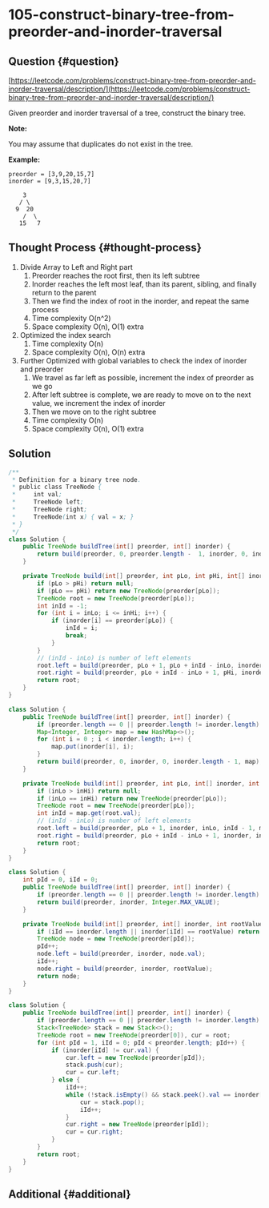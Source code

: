 # 105-construct-binary-tree-from-preorder-and-inorder-traversal

## Question {#question}

[https://leetcode.com/problems/construct-binary-tree-from-preorder-and-inorder-traversal/description/](https://leetcode.com/problems/construct-binary-tree-from-preorder-and-inorder-traversal/description/)

Given preorder and inorder traversal of a tree, construct the binary tree.

**Note:**

You may assume that duplicates do not exist in the tree.

**Example:**

```text
preorder = [3,9,20,15,7]
inorder = [9,3,15,20,7]

    3
   / \
  9  20
    /  \
   15   7
```

## Thought Process {#thought-process}

1. Divide Array to Left and Right part
   1. Preorder reaches the root first, then its left subtree
   2. Inorder reaches the left most leaf, than its parent, sibling, and finally return to the parent
   3. Then we find the index of root in the inorder, and repeat the same process
   4. Time complexity O\(n^2\)
   5. Space complexity O\(n\), O\(1\) extra
2. Optimized the index search
   1. Time complexity O\(n\)
   2. Space complexity O\(n\), O\(n\) extra
3. Further Optimized with global variables to check the index of inorder and preorder
   1. We travel as far left as possible, increment the index of preorder as we go
   2. After left subtree is complete, we are ready to move on to the next value, we increment the index of inorder
   3. Then we move on to the right subtree
   4. Time complexity O\(n\)
   5. Space complexity O\(n\), O\(1\) extra

## Solution

```java
/**
 * Definition for a binary tree node.
 * public class TreeNode {
 *     int val;
 *     TreeNode left;
 *     TreeNode right;
 *     TreeNode(int x) { val = x; }
 * }
 */
class Solution {
    public TreeNode buildTree(int[] preorder, int[] inorder) {
        return build(preorder, 0, preorder.length -  1, inorder, 0, inorder.length - 1);
    }

    private TreeNode build(int[] preorder, int pLo, int pHi, int[] inorder, int inLo, int inHi) {
        if (pLo > pHi) return null;
        if (pLo == pHi) return new TreeNode(preorder[pLo]);
        TreeNode root = new TreeNode(preorder[pLo]);
        int inId = -1;
        for (int i = inLo; i <= inHi; i++) {
            if (inorder[i] == preorder[pLo]) {
                inId = i;
                break;
            }
        }
        // (inId - inLo) is number of left elements
        root.left = build(preorder, pLo + 1, pLo + inId - inLo, inorder, inLo, inId - 1);
        root.right = build(preorder, pLo + inId - inLo + 1, pHi, inorder, inId + 1, inHi);
        return root;
    }
}
```

```java
class Solution {
    public TreeNode buildTree(int[] preorder, int[] inorder) {
        if (preorder.length == 0 || preorder.length != inorder.length) return null;
        Map<Integer, Integer> map = new HashMap<>();
        for (int i = 0 ; i < inorder.length; i++) {
            map.put(inorder[i], i);
        }
        return build(preorder, 0, inorder, 0, inorder.length - 1, map);
    }

    private TreeNode build(int[] preorder, int pLo, int[] inorder, int inLo, int inHi, Map<Integer, Integer> map) {
        if (inLo > inHi) return null;
        if (inLo == inHi) return new TreeNode(preorder[pLo]);
        TreeNode root = new TreeNode(preorder[pLo]);
        int inId = map.get(root.val);
        // (inId - inLo) is number of left elements
        root.left = build(preorder, pLo + 1, inorder, inLo, inId - 1, map);
        root.right = build(preorder, pLo + inId - inLo + 1, inorder, inId + 1, inHi, map);
        return root;
    }
}
```

```java
class Solution {
    int pId = 0, iId = 0;
    public TreeNode buildTree(int[] preorder, int[] inorder) {
        if (preorder.length == 0 || preorder.length != inorder.length) return null;
        return build(preorder, inorder, Integer.MAX_VALUE);
    }

    private TreeNode build(int[] preorder, int[] inorder, int rootValue) {
        if (iId == inorder.length || inorder[iId] == rootValue) return null;
        TreeNode node = new TreeNode(preorder[pId]);
        pId++;
        node.left = build(preorder, inorder, node.val);
        iId++;
        node.right = build(preorder, inorder, rootValue);
        return node;
    }
}
```

```java
class Solution {
    public TreeNode buildTree(int[] preorder, int[] inorder) {
        if (preorder.length == 0 || preorder.length != inorder.length) return null;
        Stack<TreeNode> stack = new Stack<>();
        TreeNode root = new TreeNode(preorder[0]), cur = root;
        for (int pId = 1, iId = 0; pId < preorder.length; pId++) {
            if (inorder[iId] != cur.val) {
                cur.left = new TreeNode(preorder[pId]);
                stack.push(cur);
                cur = cur.left;
            } else {
                iId++;
                while (!stack.isEmpty() && stack.peek().val == inorder[iId]) {
                    cur = stack.pop();
                    iId++;
                }
                cur.right = new TreeNode(preorder[pId]);
                cur = cur.right;
            }
        }
        return root;
    }
}
```

## Additional {#additional}

